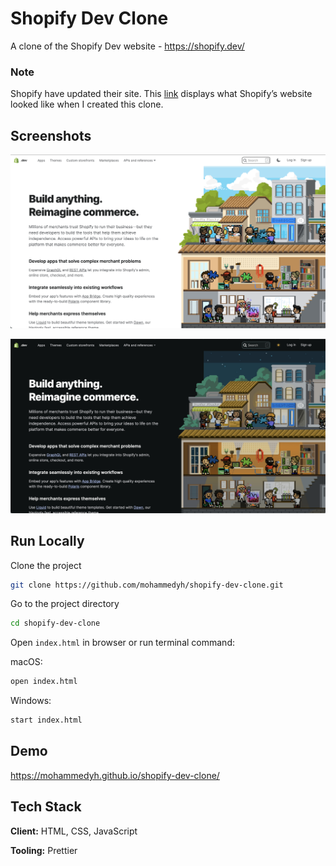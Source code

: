 # Shopify Dev Clone

A clone of the Shopify Dev website - https://shopify.dev/

### Note

Shopify have updated their site. This [link](https://web.archive.org/web/20220616235150/https://shopify.dev/) displays what Shopify’s website looked like when I created this clone.

## Screenshots

![Main Screenshot](https://github.com/mohammedyh/shopify-dev-clone/blob/master/img/screenshot.png?raw=true)

![Dark Mode Screenshot](https://github.com/mohammedyh/shopify-dev-clone/blob/master/img/screenshot-dark.png?raw=true)

## Run Locally

Clone the project

```bash
git clone https://github.com/mohammedyh/shopify-dev-clone.git
```

Go to the project directory

```bash
cd shopify-dev-clone
```

Open `index.html` in browser or run terminal command:

macOS:

```bash
open index.html
```

Windows:

```bash
start index.html
```

## Demo

https://mohammedyh.github.io/shopify-dev-clone/

## Tech Stack

**Client:** HTML, CSS, JavaScript

**Tooling:** Prettier
